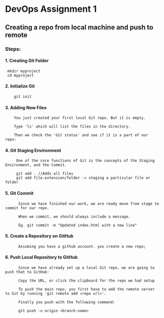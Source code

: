 # DevOps Assignment 1
## Creating a repo from local machine and push to remote
### Steps: 
#### 1. Creating  Git Folder
     mkdir myproject  
     cd myproject   

#### 2. Initialize Git 
        git init 
        
#### 3. Adding New Files  
        You just created your first local Git repo. But it is empty.

        Type 'ls' which will list the files in the directory.

        Then we check the 'Git status' and see if it is a part of our repo:

 #### 4. Git Staging Environment  
         One of the core functions of Git is the concepts of the Staging Environment, and the Commit.

         git add . //Adds all files
         git add file.extension/folder -> staging a particular file or folder  

 #### 5. Git Commit
          Since we have finished our work, we are ready move from stage to commit for our repo.

          When we commit, we should always include a message.

          Eg. git commit -m "Updated index.html with a new line"  

  #### 5. Create a Repository on GitHub
          Assuming you have a github account. you create a new repo;

  #### 6. Push Local Repository to GitHub
          Since we have already set up a local Git repo, we are going to push that to GitHub:

          Copy the URL, or click the clipboard for the repo we had setup             

          To push the main repo, you first have to add the remote server to Git by running 'git remote add <repo url>'.

          Finally you push with the following command:

          git push -u origin <branch-name>